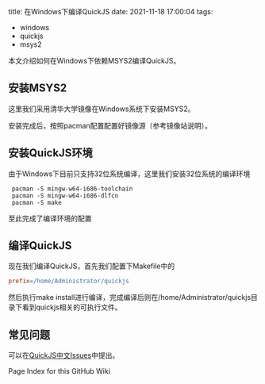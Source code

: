title: 在Windows下编译QuickJS
date: 2021-11-18 17:00:04
tags:

- windows
- quickjs
- msys2

本文介绍如何在Windows下依赖MSYS2编译QuickJS。

## 安装MSYS2
这里我们采用清华大学镜像在Windows系统下安装MSYS2。

安装完成后，按照pacman配置配置好镜像源（参考镜像站说明）。

## 安装QuickJS环境
由于Windows下目前只支持32位系统编译，这里我们安装32位系统的编译环境

```shell
 pacman -S mingw-w64-i686-toolchain
 pacman -S mingw-w64-i686-dlfcn
 pacman -S make
```
至此完成了编译环境的配置

## 编译QuickJS
现在我们编译QuickJS，首先我们配置下Makefile中的

```makefile
prefix=/home/Administrator/quickjs
```
然后执行make install进行编译，完成编译后则在/home/Administrator/quickjs目录下看到quickjs相关的可执行文件。

## 常见问题
可以在[QuickJS中文Issues](https://github.com/quickjs-zh/QuickJS/pulls)中提出。

Page Index for this GitHub Wiki